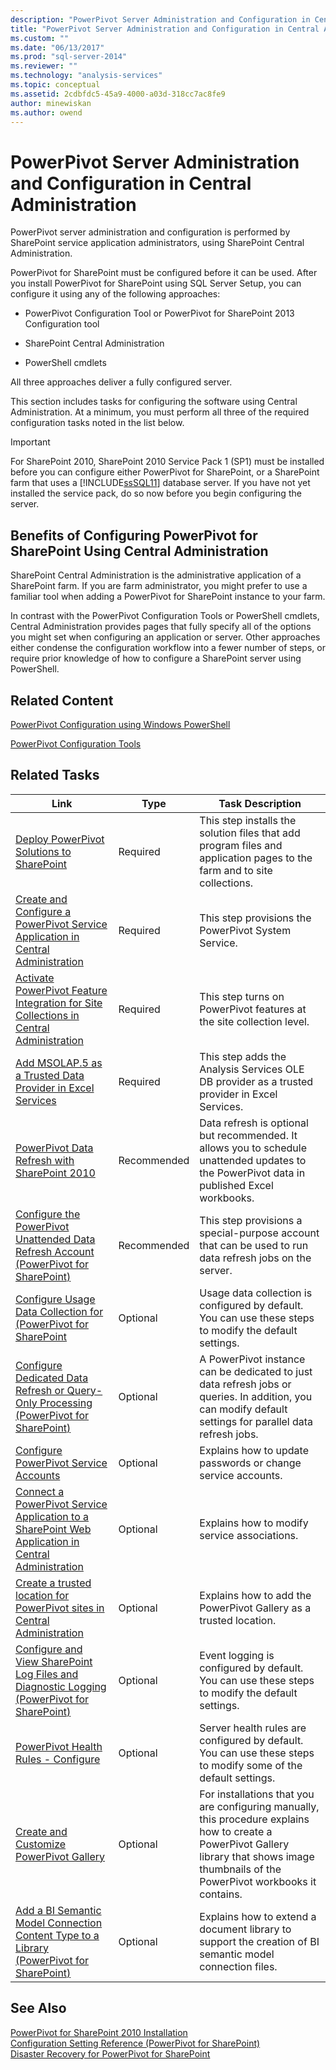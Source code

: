 ```yaml
---
description: "PowerPivot Server Administration and Configuration in Central Administration"
title: "PowerPivot Server Administration and Configuration in Central Administration | Microsoft Docs"
ms.custom: ""
ms.date: "06/13/2017"
ms.prod: "sql-server-2014"
ms.reviewer: ""
ms.technology: "analysis-services"
ms.topic: conceptual
ms.assetid: 2cdbfdc5-45a9-4000-a03d-318cc7ac8fe9
author: minewiskan
ms.author: owend
---
```

# PowerPivot Server Administration and Configuration in Central Administration
  PowerPivot server administration and configuration is performed by SharePoint service application administrators, using SharePoint Central Administration.  
  
 PowerPivot for SharePoint must be configured before it can be used. After you install PowerPivot for SharePoint using SQL Server Setup, you can configure it using any of the following approaches:  
  
-   PowerPivot Configuration Tool or PowerPivot for SharePoint 2013 Configuration tool  
  
-   SharePoint Central Administration  
  
-   PowerShell cmdlets  
  
 All three approaches deliver a fully configured server.  
  
 This section includes tasks for configuring the software using Central Administration. At a minimum, you must perform all three of the required configuration tasks noted in the list below.  
  
> [!IMPORTANT]  
>  For SharePoint 2010, SharePoint 2010 Service Pack 1 (SP1) must be installed before you can configure either PowerPivot for SharePoint, or a SharePoint farm that uses a [!INCLUDE[ssSQL11](../../includes/sssql11-md.md)] database server. If you have not yet installed the service pack, do so now before you begin configuring the server.  
  
## Benefits of Configuring PowerPivot for SharePoint Using Central Administration  
 SharePoint Central Administration is the administrative application of a SharePoint farm. If you are farm administrator, you might prefer to use a familiar tool when adding a PowerPivot for SharePoint instance to your farm.  
  
 In contrast with the PowerPivot Configuration Tools or PowerShell cmdlets, Central Administration provides pages that fully specify all of the options you might set when configuring an application or server. Other approaches either condense the configuration workflow into a fewer number of steps, or require prior knowledge of how to configure a SharePoint server using PowerShell.  
  
## Related Content  
 [PowerPivot Configuration using Windows PowerShell](power-pivot-configuration-using-windows-powershell.md)  
  
 [PowerPivot Configuration Tools](power-pivot-configuration-tools.md)  
  
## Related Tasks  
  
|Link|Type|Task Description|  
|----------|----------|----------------------|  
|[Deploy PowerPivot Solutions to SharePoint](deploy-power-pivot-solutions-to-sharepoint.md)|Required|This step installs the solution files that add program files and application pages to the farm and to site collections.|  
|[Create and Configure a PowerPivot Service Application in Central Administration](create-and-configure-power-pivot-service-application-in-ca.md)|Required|This step provisions the PowerPivot System Service.|  
|[Activate PowerPivot Feature Integration for Site Collections in Central Administration](activate-power-pivot-integration-for-site-collections-in-ca.md)|Required|This step turns on PowerPivot features at the site collection level.|  
|[Add MSOLAP.5 as a Trusted Data Provider in Excel Services](add-msolap-5-as-a-trusted-data-provider-in-excel-services.md)|Required|This step adds the Analysis Services OLE DB provider as a trusted provider in Excel Services.|  
|[PowerPivot Data Refresh with SharePoint 2010](../powerpivot-data-refresh-with-sharepoint-2010.md)|Recommended|Data refresh is optional but recommended. It allows you to schedule unattended updates to the PowerPivot data in published Excel workbooks.|  
|[Configure the PowerPivot Unattended Data Refresh Account &#40;PowerPivot for SharePoint&#41;](../configure-unattended-data-refresh-account-powerpivot-sharepoint.md)|Recommended|This step provisions a special-purpose account that can be used to run data refresh jobs on the server.|  
|[Configure Usage Data Collection for &#40;PowerPivot for SharePoint](configure-usage-data-collection-for-power-pivot-for-sharepoint.md)|Optional|Usage data collection is configured by default. You can use these steps to modify the default settings.|  
|[Configure Dedicated Data Refresh or Query-Only Processing &#40;PowerPivot for SharePoint&#41;](../configure-dedicated-data-refresh-query-only-processing-powerpivot-sharepoint.md)|Optional|A PowerPivot instance can be dedicated to just data refresh jobs or queries. In addition, you can modify default settings for parallel data refresh jobs.|  
|[Configure PowerPivot Service Accounts](configure-power-pivot-service-accounts.md)|Optional|Explains how to update passwords or change service accounts.|  
|[Connect a PowerPivot Service Application to a SharePoint Web Application in Central Administration](connect-power-pivot-service-app-to-sharepoint-web-app-in-ca.md)|Optional|Explains how to modify service associations.|  
|[Create a trusted location for PowerPivot sites in Central Administration](create-a-trusted-location-for-power-pivot-sites-in-central-administration.md)|Optional|Explains how to add the PowerPivot Gallery as a trusted location.|  
|[Configure and View SharePoint Log Files  and Diagnostic Logging &#40;PowerPivot for SharePoint&#41;](configure-and-view-sharepoint-and-diagnostic-logging.md)|Optional|Event logging is configured by default. You can use these steps to modify the default settings.|  
|[PowerPivot Health Rules - Configure](configure-power-pivot-health-rules.md)|Optional|Server health rules are configured by default. You can use these steps to modify some of the default settings.|  
|[Create and Customize PowerPivot Gallery](create-and-customize-power-pivot-gallery.md)|Optional|For installations that you are configuring manually, this procedure explains how to create a PowerPivot Gallery library that shows image thumbnails of the PowerPivot workbooks it contains.|  
|[Add a BI Semantic Model Connection Content Type to a Library &#40;PowerPivot for SharePoint&#41;](add-bi-semantic-model-connection-content-type-to-library.md)|Optional|Explains how to extend a document library to support the creation of BI semantic model connection files.|  
  
## See Also  
 [PowerPivot for SharePoint 2010 Installation](../../sql-server/install/powerpivot-for-sharepoint-2010-installation.md)   
 [Configuration Setting Reference &#40;PowerPivot for SharePoint&#41;](configuration-setting-reference-power-pivot-for-sharepoint.md)   
 [Disaster Recovery for PowerPivot for SharePoint](https://go.microsoft.com/fwlink/p/?LinkId=389570)  
  
  

